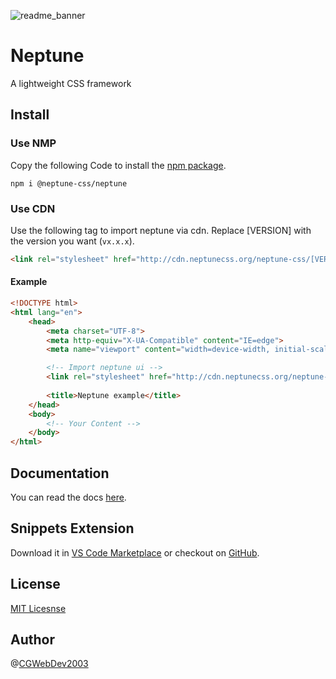 ![readme_banner](https://github.com/neptune-css/neptune-css/assets/122671813/dcae4762-d754-476f-a8be-35715da77fe8)


# Neptune
A lightweight CSS framework

## Install

### Use NMP
Copy the following Code to install the [npm package](https://www.npmjs.com/package/@neptune-css/neptune).
```
npm i @neptune-css/neptune
```

### Use CDN
Use the following tag to import neptune via cdn. Replace [VERSION] with the version you want (`vx.x.x`).
```html
<link rel="stylesheet" href="http://cdn.neptunecss.org/neptune-css/[VERSION]/neptune.css">
```

#### Example
```html
<!DOCTYPE html>
<html lang="en">
    <head>
        <meta charset="UTF-8">
        <meta http-equiv="X-UA-Compatible" content="IE=edge">
        <meta name="viewport" content="width=device-width, initial-scale=1.0">

        <!-- Import neptune ui -->
        <link rel="stylesheet" href="http://cdn.neptunecss.org/neptune-css/[VERSION]/neptune.css">
        
        <title>Neptune example</title>
    </head>
    <body>
        <!-- Your Content -->
    </body>
</html>
```

## Documentation
You can read the docs [here](http://docs.neptunecss.org).

## Snippets Extension
Download it in [VS Code Marketplace](https://marketplace.visualstudio.com/items?itemName=NeptuneCSS.neptune-snippets) or checkout on [GitHub](https://github.com/neptune-css/neptune-snippets).

## License
[MIT Licesnse](https://github.com/neptune-css/neptune-css/blob/main/LICENSE)

## Author
@[CGWebDev2003](https://github.com/CGWebDev2003)
